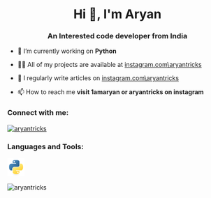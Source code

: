 <h1 align="center">Hi 👋, I'm Aryan</h1>
<h3 align="center">An Interested code developer from India</h3>

- 🔭 I’m currently working on **Python**

- 👨‍💻 All of my projects are available at [instagram.com\aryantricks](instagram.com\aryantricks)

- 📝 I regularly write articles on [instagram.com\aryantricks](instagram.com\aryantricks)

- 📫 How to reach me **visit 1amaryan or aryantricks on instagram**

<h3 align="left">Connect with me:</h3>
<p align="left">
<a href="https://instagram.com/aryantricks" target="blank"><img align="center" src="https://raw.githubusercontent.com/rahuldkjain/github-profile-readme-generator/master/src/images/icons/Social/instagram.svg" alt="aryantricks" height="30" width="40" /></a>
</p>

<h3 align="left">Languages and Tools:</h3>
<p align="left"> <a href="https://www.python.org" target="_blank" rel="noreferrer"> <img src="https://raw.githubusercontent.com/devicons/devicon/master/icons/python/python-original.svg" alt="python" width="40" height="40"/> </a> </p>

<p><img align="center" src="https://github-readme-stats.vercel.app/api/top-langs?username=aryantricks&show_icons=true&locale=en&layout=compact" alt="aryantricks" /></p>
